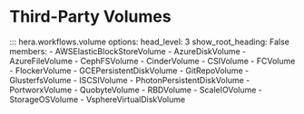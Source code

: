 # Third-Party Volumes

::: hera.workflows.volume
    options:
        head_level: 3
        show_root_heading: False
        members:
        - AWSElasticBlockStoreVolume
        - AzureDiskVolume
        - AzureFileVolume
        - CephFSVolume
        - CinderVolume
        - CSIVolume
        - FCVolume
        - FlockerVolume
        - GCEPersistentDiskVolume
        - GitRepoVolume
        - GlusterfsVolume
        - ISCSIVolume
        - PhotonPersistentDiskVolume
        - PortworxVolume
        - QuobyteVolume
        - RBDVolume
        - ScaleIOVolume
        - StorageOSVolume
        - VsphereVirtualDiskVolume
